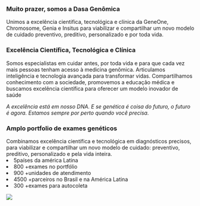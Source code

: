 <div align="rigth">
<h3>Muito prazer, somos a Dasa Genômica</h3>
Unimos a excelência cientifica, tecnológica e clínica da GeneOne, Chromosome, Genia e Insitus para viabilizar e compartilhar um novo modelo de cuidado preventivo, preditivo, personalizado e por toda vida.
<h3>Excelência Científica, Tecnológica e Clínica</h3>
Somos especialistas em cuidar antes, por toda vida e para que cada vez mais pessoas tenham acesso à medicina genômica. 
Articulamos inteligência e tecnologia avançada para transformar vidas. Compartilhamos conhecimento com a sociedade, promovemos a educação médica e buscamos excelência científica para oferecer um modelo inovador de saúde

<i> A excelência está em nosso DNA. E se genética é coisa do futuro, o futuro é agora. Estamos sempre por perto quando você precisa.</i>

<h3>Amplo portfolio de exames genéticos</h3>
Combinamos excelência científica e tecnológica em diagnósticos precisos, para viabilizar e compartilhar um novo modelo de cuidado: preventivo, preditivo, personalizado e pela vida inteira.

<li> 5países da américa Latina</li>
<li> 800 +exames no portfólio </li>
<li> 900 +unidades de atendimento </li>
<li> 4500 +parceiros no Brasil e na América Latina</li>
<li> 300 +exames para autocoleta</li>

 <a href="https://www.linkedin.com/showcase/dasagenomica/" target="_blank"><img src="https://img.shields.io/badge/-LinkedIn-%230077B5?style=for-the-badge&logo=linkedin&logoColor=white" target="_blank"></a> 
